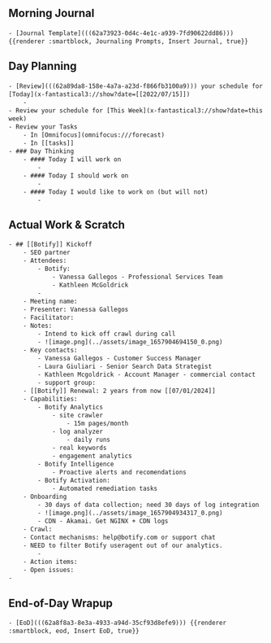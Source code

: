 ## Morning Journal
	- [Journal Template](((62a73923-0d4c-4e1c-a939-7fd90622dd86))) {{renderer :smartblock, Journaling Prompts, Insert Journal, true}}
## Day Planning
	- [Review](((62a89da8-158e-4a7a-a23d-f866fb3100a9))) your schedule for [Today](x-fantastical3://show?date=[[2022/07/15]])
		-
	- Review your schedule for [This Week](x-fantastical3://show?date=this week)
	- Review your Tasks
		- In [Omnifocus](omnifocus:///forecast)
		- In [[tasks]]
	- ### Day Thinking
		- #### Today I will work on
			-
		- #### Today I should work on
			-
		- #### Today I would like to work on (but will not)
			-
## Actual Work & Scratch
	- ## [[Botify]] Kickoff
		- SEO partner
		- Attendees:
			- Botify:
				- Vanessa Gallegos - Professional Services Team
				- Kathleen McGoldrick
			-
		- Meeting name:
		- Presenter: Vanessa Gallegos
		- Facilitator:
		- Notes:
			- Intend to kick off crawl during call
			- ![image.png](../assets/image_1657904694150_0.png)
		- Key contacts:
			- Vanessa Gallegos - Customer Success Manager
			- Laura Giuliari - Senior Search Data Strategist
			- Kathleen Mcgoldrick - Account Manager - commercial contact
			- support group:
		- [[Botify]] Renewal: 2 years from now [[07/01/2024]]
		- Capabilities:
			- Botify Analytics
				- site crawler
					- 15m pages/month
				- log analyzer
					- daily runs
				- real keywords
				- engagement analytics
			- Botify Intelligence
				- Proactive alerts and recomendations
			- Botify Activation:
				- Automated remediation tasks
		- Onboarding
			- 30 days of data collection; need 30 days of log integration
			- ![image.png](../assets/image_1657904934317_0.png)
			- CDN - Akamai. Get NGINX + CDN logs
		- Crawl:
		- Contact mechanisms: help@botify.com or support chat
		- NEED to filter Botify useragent out of our analytics.
			-
		- Action items:
		- Open issues:
	-
## End-of-Day Wrapup
	- [EoD](((62a8f8a3-8e3a-4933-a94d-35cf93d8efe9))) {{renderer :smartblock, eod, Insert EoD, true}}